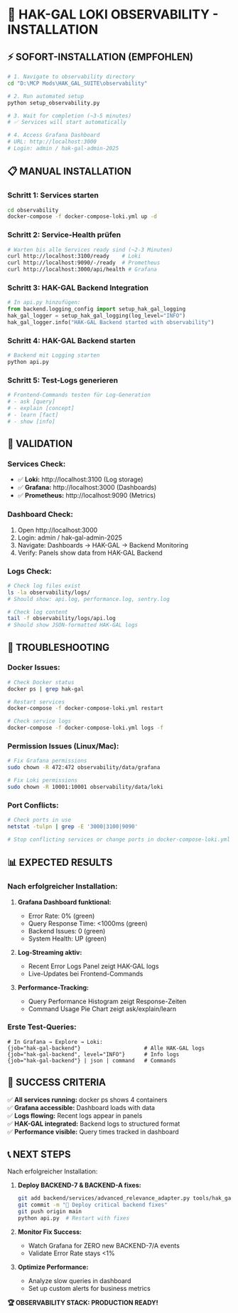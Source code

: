 # 🚀 HAK-GAL LOKI OBSERVABILITY - INSTALLATION

## ⚡ SOFORT-INSTALLATION (EMPFOHLEN)

```bash
# 1. Navigate to observability directory
cd "D:\MCP Mods\HAK_GAL_SUITE\observability"

# 2. Run automated setup
python setup_observability.py

# 3. Wait for completion (~3-5 minutes)
# ✅ Services will start automatically

# 4. Access Grafana Dashboard
# URL: http://localhost:3000
# Login: admin / hak-gal-admin-2025
```

## 📋 MANUAL INSTALLATION

### **Schritt 1: Services starten**
```bash
cd observability
docker-compose -f docker-compose-loki.yml up -d
```

### **Schritt 2: Service-Health prüfen**
```bash
# Warten bis alle Services ready sind (~2-3 Minuten)
curl http://localhost:3100/ready    # Loki
curl http://localhost:9090/-/ready  # Prometheus  
curl http://localhost:3000/api/health # Grafana
```

### **Schritt 3: HAK-GAL Backend Integration**
```python
# In api.py hinzufügen:
from backend.logging_config import setup_hak_gal_logging
hak_gal_logger = setup_hak_gal_logging(log_level="INFO")
hak_gal_logger.info("HAK-GAL Backend started with observability")
```

### **Schritt 4: HAK-GAL Backend starten**
```bash
# Backend mit Logging starten
python api.py
```

### **Schritt 5: Test-Logs generieren**
```bash
# Frontend-Commands testen für Log-Generation
# - ask [query]
# - explain [concept]  
# - learn [fact]
# - show [info]
```

## 🎯 VALIDATION

### **Services Check:**
- ✅ **Loki:** http://localhost:3100 (Log storage)
- ✅ **Grafana:** http://localhost:3000 (Dashboards)  
- ✅ **Prometheus:** http://localhost:9090 (Metrics)

### **Dashboard Check:**
1. Open http://localhost:3000
2. Login: admin / hak-gal-admin-2025
3. Navigate: Dashboards → HAK-GAL → Backend Monitoring
4. Verify: Panels show data from HAK-GAL Backend

### **Logs Check:**
```bash
# Check log files exist
ls -la observability/logs/
# Should show: api.log, performance.log, sentry.log

# Check log content
tail -f observability/logs/api.log
# Should show JSON-formatted HAK-GAL logs
```

## 🐛 TROUBLESHOOTING

### **Docker Issues:**
```bash
# Check Docker status
docker ps | grep hak-gal

# Restart services
docker-compose -f docker-compose-loki.yml restart

# Check service logs
docker-compose -f docker-compose-loki.yml logs -f
```

### **Permission Issues (Linux/Mac):**
```bash
# Fix Grafana permissions
sudo chown -R 472:472 observability/data/grafana

# Fix Loki permissions  
sudo chown -R 10001:10001 observability/data/loki
```

### **Port Conflicts:**
```bash
# Check ports in use
netstat -tulpn | grep -E '3000|3100|9090'

# Stop conflicting services or change ports in docker-compose-loki.yml
```

## 📊 EXPECTED RESULTS

### **Nach erfolgreicher Installation:**

1. **Grafana Dashboard funktional:**
   - Error Rate: 0% (green)
   - Query Response Time: <1000ms (green)  
   - Backend Issues: 0 (green)
   - System Health: UP (green)

2. **Log-Streaming aktiv:**
   - Recent Error Logs Panel zeigt HAK-GAL logs
   - Live-Updates bei Frontend-Commands

3. **Performance-Tracking:**
   - Query Performance Histogram zeigt Response-Zeiten
   - Command Usage Pie Chart zeigt ask/explain/learn

### **Erste Test-Queries:**
```logql
# In Grafana → Explore → Loki:
{job="hak-gal-backend"}                    # Alle HAK-GAL logs
{job="hak-gal-backend", level="INFO"}      # Info logs
{job="hak-gal-backend"} | json | command   # Commands
```

## 🎉 SUCCESS CRITERIA

✅ **All services running:** docker ps shows 4 containers  
✅ **Grafana accessible:** Dashboard loads with data  
✅ **Logs flowing:** Recent logs appear in panels  
✅ **HAK-GAL integrated:** Backend logs to structured format  
✅ **Performance visible:** Query times tracked in dashboard  

## 📞 NEXT STEPS

Nach erfolgreicher Installation:

1. **Deploy BACKEND-7 & BACKEND-A fixes:**
   ```bash
   git add backend/services/advanced_relevance_adapter.py tools/hak_gal_relevance_filter.py
   git commit -m "🔧 Deploy critical backend fixes"
   git push origin main
   python api.py  # Restart with fixes
   ```

2. **Monitor Fix Success:**
   - Watch Grafana for ZERO new BACKEND-7/A events
   - Validate Error Rate stays <1%

3. **Optimize Performance:**
   - Analyze slow queries in dashboard
   - Set up custom alerts for business metrics

**🏆 OBSERVABILITY STACK: PRODUCTION READY!**

